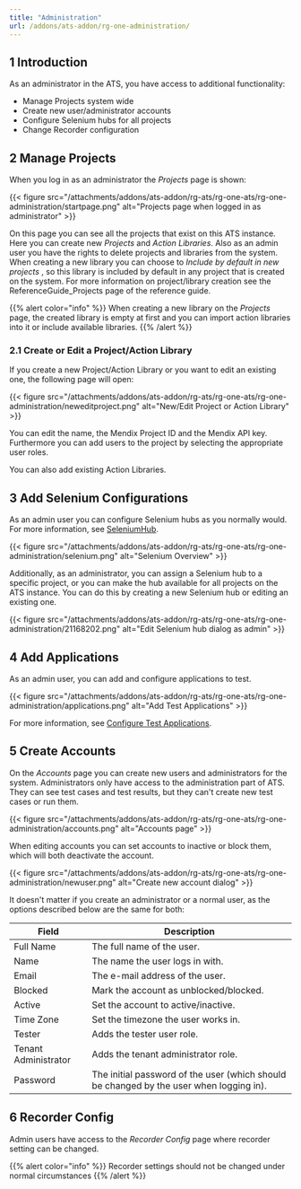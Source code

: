 ```yaml
---
title: "Administration"
url: /addons/ats-addon/rg-one-administration/
---
```


## 1 Introduction

As an administrator in the ATS, you have access to additional functionality:

* Manage Projects system wide
* Create new user/administrator accounts
* Configure Selenium hubs for all projects
* Change Recorder configuration

## 2 Manage Projects

When you log in as an administrator the *Projects* page is shown:

{{< figure src="/attachments/addons/ats-addon/rg-ats/rg-one-ats/rg-one-administration/startpage.png" alt="Projects page when logged in as administrator" >}}

On this page you can see all the projects that exist on this ATS instance. Here you can create new *Projects* and *Action Libraries*. Also as an admin user you have the rights to delete projects and libraries from the system. When creating a new library you can choose to *Include by default in new projects* , so this library is included by default in any project that is created on the system. For more information on project/library creation see the ReferenceGuide_Projects page of the reference guide.

{{% alert color="info" %}}
When creating a new library on the *Projects* page, the created library is empty at first and you can import action libraries into it or include available libraries.
{{% /alert %}}

### 2.1 Create or Edit a Project/Action Library

If you create a new Project/Action Library or you want to edit an existing one, the following page will open:

{{< figure src="/attachments/addons/ats-addon/rg-ats/rg-one-ats/rg-one-administration/neweditproject.png" alt="New/Edit Project or Action Library" >}}

You can edit the name, the Mendix Project ID and the Mendix API key. Furthermore you can add users to the project by selecting the appropriate user roles.

You can also add existing Action Libraries.

## 3 Add Selenium Configurations

As an admin user you can configure Selenium hubs as you normally would. For more information, see [SeleniumHub](/addons/ats-addon/rg-one-configuration/).

{{< figure src="/attachments/addons/ats-addon/rg-ats/rg-one-ats/rg-one-administration/selenium.png" alt="Selenium Overview" >}}

Additionally, as an administrator, you can assign a Selenium hub to a specific project, or you can make the hub available for all projects on the ATS instance. You can do this by creating a new Selenium hub or editing an existing one.

{{< figure src="/attachments/addons/ats-addon/rg-ats/rg-one-ats/rg-one-administration/21168202.png" alt="Edit Selenium hub dialog as admin" >}}

## 4 Add Applications

As an admin user, you can add and configure applications to test.

{{< figure src="/attachments/addons/ats-addon/rg-ats/rg-one-ats/rg-one-administration/applications.png" alt="Add Test Applications" >}}

For more information, see [Configure Test Applications](/addons/ats-addon/rg-one-configuration/#configure-test-applications).

## 5 Create Accounts

On the *Accounts* page you can create new users and administrators for the system. Administrators only have access to the administration part of ATS. They can see test cases and test results, but they can't create new test cases or run them.

{{< figure src="/attachments/addons/ats-addon/rg-ats/rg-one-ats/rg-one-administration/accounts.png" alt="Accounts page" >}}

When editing accounts you can set accounts to inactive or block them, which will both deactivate the account.

{{< figure src="/attachments/addons/ats-addon/rg-ats/rg-one-ats/rg-one-administration/newuser.png" alt="Create new account dialog" >}}

It doesn't matter if you create an administrator or a normal user, as the options described below are the same for both:

Field | Description
--- | ---
Full Name | The full name of the user.
Name | The name the user logs in with.
Email | The e-mail address of the user.
Blocked | Mark the account as unblocked/blocked.
Active | Set the account to active/inactive.
Time Zone | Set the timezone the user works in.
Tester | Adds the tester user role.
Tenant Administrator | Adds the tenant administrator role.
Password | The initial password of the user (which should be changed by the user when logging in).

## 6 Recorder Config

Admin users have access to the *Recorder Config* page where recorder setting can be changed.

{{% alert color="info" %}}
Recorder settings should not be changed under normal circumstances
{{% /alert %}}
